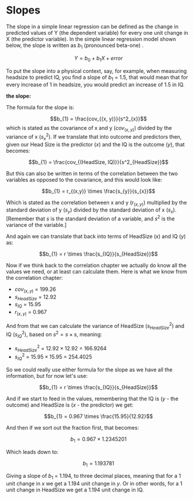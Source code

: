 # Slopes

The slope in a simple linear regression can be defined as the change in predicted values of Y (the dependent variable) for every one unit change in X (the predictor variable). In the simple linear regression model shown below, the slope is written as $b_1$ (pronounced beta-one) . 

$$Y = b_{0} + b_{1}X + error$$

To put the slope into a physical context, say, for example, when measuring headsize to predict IQ, you find a slope of $b_1$ = 1.5, that would mean that for every increase of 1 in headsize, you would predict an increase of 1.5 in IQ.  



**the slope:**

The formula for the slope is:

$$b_{1} = \frac{cov_{(x, y)}}{s^2_{x}}$$
which is stated as the covariance of x and y ($cov_{(x,y)}$) divided by the variance of x ($s^2_{x}$). If we translate that into outcome and predictors then, given our Head Size is the predictor ($x$) and the IQ is the outcome ($y$), that becomes:

$$b_{1} = \frac{cov_{(HeadSize, IQ)}}{s^2_{HeadSize}}$$

But this can also be written in terms of the correlation between the two variables as opposed to the covariance, and this would look like:

$$b_{1} = r_{(x,y)} \times \frac{s_{y}}{s_{x}}$$

Which is stated as the correlation between x and y ($r_{(x,y)}$) multiplied by the standard deviation of y ($s_{y}$) divided by the standard deviation of x ($s_{x}$). [Remember that $s$ is the standard deviation of a variable, and $s^2$ is the variance of the variable.]

And again we can translate that back into terms of HeadSize ($x$) and IQ ($y$) as:

$$b_{1} = r \times \frac{s_{IQ}}{s_{HeadSize}}$$

Now if we think back to the correlation chapter we actually do know all the values we need, or at least can calculate them. Here is what we know from the correlation chapter:

* $cov_{(x,y)}$ = 199.26
* $s_{HeadSize}$ = 12.92
* $s_{IQ}$ = 15.95
* $r_{(x,y)}$ = 0.967

And from that we can calculate the variance of HeadSize ($s^2_{HeadSize}$) and IQ ($s^2_{IQ}$), based on $s^2 = s \times s$, meaning:

* $s^2_{HeadSize}$ = $12.92 \times 12.92$ = 166.9264
* $s^2_{IQ}$ = $15.95 \times 15.95$ = 254.4025

So we could really use either formula for the slope as we have all the information, but for now let's use:

$$b_{1} = r \times \frac{s_{IQ}}{s_{HeadSize}}$$

And if we start to feed in the values, remembering that the IQ is ($y$ - the outcome) and HeadSize is ($x$ - the predictor) we get:

$$b_{1} = 0.967 \times \frac{15.95}{12.92}$$

And then if we sort out the fraction first, that becomes:

$$b_{1} = 0.967 \times 1.2345201$$

Which leads down to:

$$b_{1} = 1.193781$$

Giving a slope of $b_{1}$ = 1.194, to three decimal places, meaning that for a 1 unit change in $x$ we get a 1.194 unit change in $y$. Or in other words, for a 1 unit change in HeadSize we get a 1.194 unit change in IQ.

